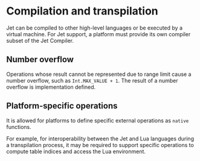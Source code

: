 # Compilation and transpilation

Jet can be compiled to other high-level languages or be executed by a virtual machine. For Jet support, a platform must provide its own compiler subset of the Jet Compiler.

## Number overflow

Operations whose result cannot be represented due to range limit cause a number overflow, such as `Int.MAX_VALUE + 1`. The result of a number overflow is implementation defined.

## Platform-specific operations

It is allowed for platforms to define specific external operations as `native` functions.

For example, for interoperability between the Jet and Lua languages during a transpilation process, it may be required to support specific operations to compute table indices and access the Lua environment.